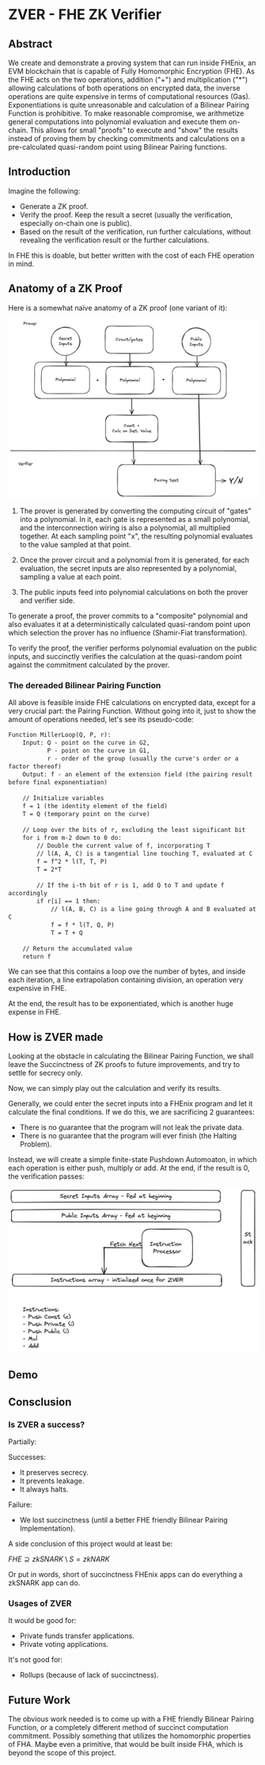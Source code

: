 # ZVER - FHE ZK Verifier

## Abstract

We create and demonstrate a proving system that can run inside FHEnix, an EVM blockchain that is capable of Fully Homomorphic Encryption (FHE). As the FHE acts on the two operations, addition ("+") and multiplication ("*") allowing calculations of both operations on encrypted data, the inverse operations are quite expensive in terms of computational resources (Gas). Exponentiations is quite unreasonable and calculation of a Bilinear Pairing Function is prohibitive. To make reasonable compromise, we
arithmetize general computations into polynomial evaluation and execute them on-chain. This allows for small "proofs" to execute and
"show" the results instead of proving them by checking commitments
and calculations on a pre-calculated quasi-random point using Bilinear Pairing functions.

## Introduction

Imagine the following:
- Generate a ZK proof.
- Verify the proof. Keep the result a secret (usually the verification, especially on-chain one is public).
- Based on the result of the verification, run further calculations,
without revealing the verification result or the further calculations.

In FHE this is doable, but better written with the cost of each FHE
operation in mind.

## Anatomy of a ZK Proof

Here is a somewhat naïve anatomy of a ZK proof (one variant of it):

![Anatomy of ZK Prof](./docs/anatomy.png)

1. The prover is generated by converting the computing circuit of "gates" into a polynomial. In it, each gate is represented as a small polynomial, and the interconnection wiring is also a polynomial, all multiplied together. At each sampling point "x",
the resulting polynomial evaluates to the value sampled at that point. 

2. Once the prover circuit and a polynomial from it is generated,
for each evaluation, the secret inputs are also represented by a polynomial, sampling a value at each point.

3. The public inputs feed into polynomial calculations on both the
prover and verifier side.

To generate a proof, the prover commits to a "composite" polynomial and also evaluates it at a deterministically calculated
quasi-random point upon which selection the prover has no influence (Shamir-Fiat transformation).

To verify the proof, the verifier performs polynomial evaluation on
the public inputs, and succinctly verifies the calculation at the
quasi-random point against the commitment calculated by the prover.

### The dereaded Bilinear Pairing Function

All above is feasible inside FHE calculations on encrypted data, except for a very crucial part: the Pairing Function. Without going into it, just to show the amount of operations needed, let's see its pseudo-code:
```
Function MillerLoop(Q, P, r):
    Input: Q - point on the curve in G2,
           P - point on the curve in G1,
           r - order of the group (usually the curve's order or a factor thereof)
    Output: f - an element of the extension field (the pairing result before final exponentiation)

    // Initialize variables
    f = 1 (the identity element of the field)
    T = Q (temporary point on the curve)

    // Loop over the bits of r, excluding the least significant bit
    for i from m-2 down to 0 do:
        // Double the current value of f, incorporating T
        // l(A, A, C) is a tangential line touching T, evaluated at C
        f = f^2 * l(T, T, P)
        T = 2*T

        // If the i-th bit of r is 1, add Q to T and update f accordingly
        if r[i] == 1 then:
            // l(A, B, C) is a line going through A and B evaluated at C
            f = f * l(T, Q, P)
            T = T + Q

    // Return the accumulated value
    return f

```

We can see that this contains a loop ove the number of bytes, and inside each iteration, a line extrapolation containing division, an operation very expensive in FHE.

At the end, the result has to be exponentiated, which is another huge expense in FHE.

## How is ZVER made

Looking at the obstacle in calculating the Bilinear Pairing Function, we shall leave the Succinctness of ZK proofs to future improvements, and try to settle for secrecy only.

Now, we can simply play out the calculation and
verify its results.

Generally, we could enter the secret inputs into a FHEnix program and let it calculate the final conditions. If we do this, we are sacrificing 2 guarantees:
- There is no guarantee that the program will not leak the private data.
- There is no guarantee that the program will ever finish (the Halting Problem).

Instead, we will create a simple finite-state Pushdown Automoaton, in which each operation is either push, multiply or add. At the end, if the result is $0$, the verification passes:

![ZVER](./docs/zver.png)

## Demo


## Consclusion

### Is ZVER a success? 

Partially:

Successes:
- It preserves secrecy.
- It prevents leakage.
- It always halts.

Failure:
- We lost succinctness (until a better FHE friendly Bilinear Pairing Implementation).

A side conclusion of this project would at least be:

$FHE \supseteq zkSNARK \setminus S = zkNARK$

Or put in words, short of succinctness FHEnix apps can do everything a zkSNARK app can do.

### Usages of ZVER

It would be good for:
- Private funds transfer applications.
- Private voting applications.

It's not good for:
- Rollups (because of lack of succinctness).

## Future Work

The obvious work needed is to come up with a FHE friendly Bilinear Pairing Function, or a completely different method of succinct computation commitment. Possibly something that utilizes the homomorphic properties of FHA. Maybe even a primitive, that would be built inside FHA, which is beyond the scope of this project.
